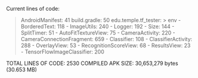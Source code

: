 Current lines of code:

> AndroidManifest:                  41
> build.gradle:                     50
> edu.temple.tf_tester:
    > env
        - BorderedText:             118
        - ImageUtils:               240
        - Logger:                   192
        - Size:                     144
        - SplitTimer:               51
    - AutoFitTextureView:           75
    - CameraActivity:               220
    - CameraConnectionFragment:     659
    - Classifier:                   108
    - ClassifierActivity:           288
    - OverlayView:                  53
    - RecognitionScoreView:         68
    - ResultsView:                  23
    - TensorFlowImageClassifier:    200
    
TOTAL LINES OF CODE:                2530
COMPILED APK SIZE:                  30,653,279 bytes (30.653 MB)